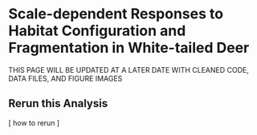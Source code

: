 # Scale-dependent Responses to Habitat Configuration and Fragmentation in White-tailed Deer
THIS PAGE WILL BE UPDATED AT A LATER DATE WITH CLEANED CODE, DATA FILES, AND FIGURE IMAGES


## Rerun this Analysis
[ how to rerun ]
